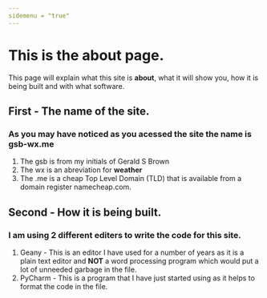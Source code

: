 ```yaml
---
sidemenu = "true"
---
```


# This is the **about** page.

This page will explain what this site is **about**, what it will show you, how it is being built and with what software.

## First - The name of the site.
### As you may have noticed as you acessed the site the name is **gsb-wx.me** 
1. The gsb is from my initials of Gerald S Brown
2.  The wx is an abreviation for **weather**
3.  The .me is a cheap Top Level Domain (TLD) that is available from a domain register namecheap.com.

## Second - How it is being built.
### I am using 2 different editers to write the code for this site.
1. Geany - This is an editor I have used for a number of years as it is a plain text editor and **NOT** a word processing program which would put a lot of unneeded garbage in the file.
2.  PyCharm - This is a program that I have just started using as it helps to format the code in the file.
